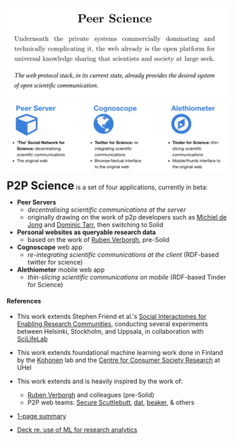 
![](images/p2psci_txt_aca.png)
![](images/p2p_3_1_wt.png)

<strong style="font-size: 1.8em;">P2P Science</strong> is a set of four applications, currently in beta:

- **Peer Servers**
    + *decentralising scientific communications at the server*
    +  originally drawing on the work of p2p developers such as [Michiel de Jong](https://unhosted.org/manifesto.html) and [Dominic Tarr](https://scuttlebutt.nz/), then switching to Solid
- **Personal websites as queryable research data**
    + based on the work of [Ruben Verborgh](https://ruben.verborgh.org/), pre-Solid
- **Cognoscope** web app
    + *re-integrating scientific communications at the client* (RDF-based twitter for science)
- **Alethiometer** mobile web app
    + *thin-slicing scientific communications on mobile* (RDF-based Tinder for Science)

#### References

- This work extends Stephen Friend et al.'s [Social Interactomes for Enabling Research Communities](https://cancerdiscovery.aacrjournals.org/content/4/11/1265), conducting several experiments between Helsinki, Stockholm, and Uppsala, in collaboration with [SciLifeLab](https://www.scilifelab.se/)
- This work extends foundational machine learning work done in Finland by the [Kohonen](https://en.wikipedia.org/wiki/Teuvo_Kohonen) lab and the [Centre for Consumer Society Research](https://www.helsinki.fi/en/researchgroups/centre-for-consumer-society-research) at UHel
- This work extends and is heavily inspired by the work of:
    +  [Ruben Verborgh](https://ruben.verborgh.org/) and colleagues (pre-Solid)
    +  P2P web teams: [Secure Scuttlebutt](https://scuttlebutt.nz/), [dat](https://dat.foundation/), [beaker](https://beakerbrowser.com/), & others 

- [1-page summary]()
- [Deck re. use of ML for research analytics]()


